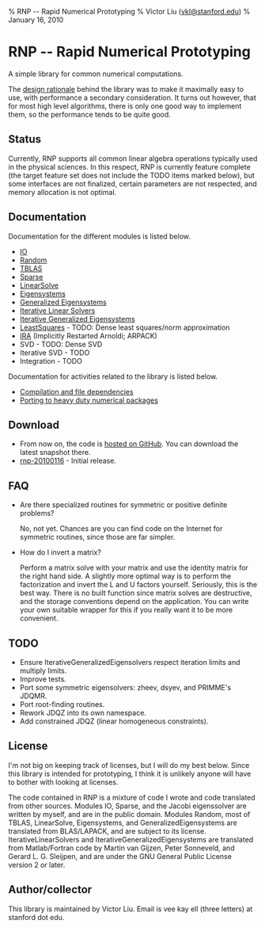 % RNP -- Rapid Numerical Prototyping
% Victor Liu (vkl@stanford.edu)
% January 16, 2010
<style type="text/css">
@import url(rnp.css);
</style>

# RNP -- Rapid Numerical Prototyping

A simple library for common numerical computations.

The [design rationale](about.html) behind the library was to make it maximally easy to use, with performance a secondary consideration.
It turns out however, that for most high level algorithms, there is only one good way to implement them, so the performance tends to be quite good.

## Status

Currently, RNP supports all common linear algebra operations typically used in the physical sciences.
In this respect, RNP is currently feature complete (the target feature set does not include the TODO items marked below), but some interfaces are not finalized, certain parameters are not respected, and memory allocation is not optimal.

## Documentation

Documentation for the different modules is listed below.

* [IO](doc_io.html)
* [Random](doc_random.html)
* [TBLAS](doc_tblas.html)
* [Sparse](doc_sparse.html)
* [LinearSolve](doc_linsolve.html)
* [Eigensystems](doc_zge.html)
* [Generalized Eigensystems](doc_zgg.html)
* [Iterative Linear Solvers](doc_itersolve.html)
* [Iterative Generalized Eigensystems](doc_iterzgg.html)
* [LeastSquares](doc_leastsquares.html) - TODO: Dense least squares/norm approximation
* [IRA](doc_ira.html) (Implicitly Restarted Arnoldi; ARPACK)
* SVD - TODO: Dense SVD
* Iterative SVD - TODO
* Integration - TODO

Documentation for activities related to the library is listed below.

* [Compilation and file dependencies](doc_compiling.html)
* [Porting to heavy duty numerical packages](doc_porting.html)

## Download

* From now on, the code is [hosted on GitHub](http://github.com/victorliu/RNP). You can download the latest snapshot there.
* [rnp-20100116](rnp_20100116.zip) - Initial release.

## FAQ

* Are there specialized routines for symmetric or positive definite problems?
  
  No, not yet. Chances are you can find code on the Internet for symmetric routines, since those are far simpler.

* How do I invert a matrix?
  
  Perform a matrix solve with your matrix and use the identity matrix for the right hand side.
  A slightly more optimal way is to perform the factorization and invert the L and U factors yourself.
  Seriously, this is the best way. There is no built function since matrix solves are destructive, and the storage conventions depend on the application. You can write your own suitable wrapper for this if you really want it to be more convenient.

## TODO

* Ensure IterativeGeneralizedEigensolvers respect iteration limits and multiply limits.
* Improve tests.
* Port some symmetric eigensolvers: zheev, dsyev, and PRIMME's JDQMR.
* Port root-finding routines.
* Rework JDQZ into its own namespace.
* Add constrained JDQZ (linear homogeneous constraints).

## License

I'm not big on keeping track of licenses, but I will do my best below.
Since this library is intended for prototyping, I think it is unlikely anyone will have to bother with looking at licenses.

The code contained in RNP is a mixture of code I wrote and code translated from other sources.
Modules IO, Sparse, and the Jacobi eigenssolver are written by myself, and are in the public domain.
Modules Random, most of TBLAS, LinearSolve, Eigensystems, and GeneralizedEigensystems are translated from BLAS/LAPACK, and are subject to its license. IterativeLinearSolvers and IterativeGeneralizedEigensystems are translated from Matlab/Fortran code by Martin van Gijzen, Peter Sonneveld, and Gerard L. G. Sleijpen, and are under the GNU General Public License version 2 or later.

## Author/collector

This library is maintained by Victor Liu. Email is vee kay ell (three letters) at stanford dot edu.
